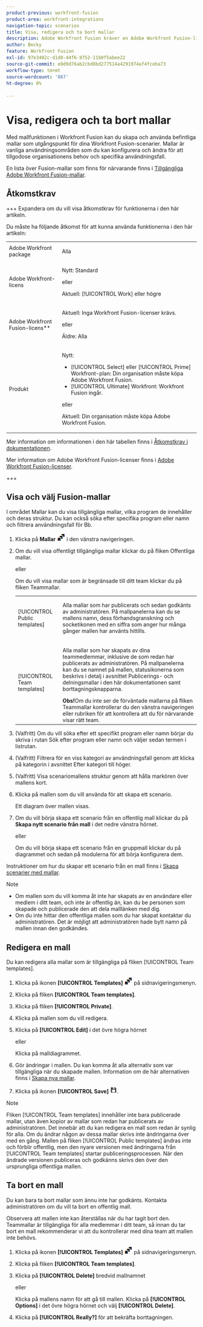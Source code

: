 ```yaml
---
product-previous: workfront-fusion
product-area: workfront-integrations
navigation-topic: scenarios
title: Visa, redigera och ta bort mallar
description: Adobe Workfront Fusion kräver en Adobe Workfront Fusion-licens förutom en Adobe Workfront-licens.
author: Becky
feature: Workfront Fusion
exl-id: 97e3402c-d1d0-44f6-9752-11b0f5abee22
source-git-commit: e0d9d76ab2cbd8bd277514a4291974af4fceba73
workflow-type: tm+mt
source-wordcount: '867'
ht-degree: 0%

---
```


# Visa, redigera och ta bort mallar

Med mallfunktionen i Workfront Fusion kan du skapa och använda befintliga mallar som utgångspunkt för dina Workfront Fusion-scenarier. Mallar är vanliga användningsområden som du kan konfigurera och ändra för att tillgodose organisationens behov och specifika användningsfall.

En lista över Fusion-mallar som finns för närvarande finns i [Tillgängliga Adobe Workfront Fusion-mallar](/help/workfront-fusion/create-and-manage-templates/currently-available-fusion-templates.md).

## Åtkomstkrav

+++ Expandera om du vill visa åtkomstkrav för funktionerna i den här artikeln.

Du måste ha följande åtkomst för att kunna använda funktionerna i den här artikeln:

<table style="table-layout:auto">
 <col> 
 <col> 
 <tbody> 
  <tr> 
   <td role="rowheader">Adobe Workfront package</td> 
   <td> <p>Alla</p> </td> 
  </tr> 
  <tr data-mc-conditions=""> 
   <td role="rowheader">Adobe Workfront-licens</td> 
   <td> <p>Nytt: Standard</p><p>eller</p><p>Aktuell: [!UICONTROL Work] eller högre</p> </td> 
  </tr> 
  <tr> 
   <td role="rowheader">Adobe Workfront Fusion-licens**</td> 
   <td>
   <p>Aktuell: Inga Workfront Fusion-licenser krävs.</p>
   <p>eller</p>
   <p>Äldre: Alla </p>
   </td> 
  </tr> 
  <tr> 
   <td role="rowheader">Produkt</td> 
   <td>
   <p>Nytt:</p> <ul><li>[!UICONTROL Select] eller [!UICONTROL Prime] Workfront-plan: Din organisation måste köpa Adobe Workfront Fusion.</li><li>[!UICONTROL Ultimate] Workfront: Workfront Fusion ingår.</li></ul>
   <p>eller</p>
   <p>Aktuell: Din organisation måste köpa Adobe Workfront Fusion.</p>
   </td> 
  </tr>
 </tbody> 
</table>

Mer information om informationen i den här tabellen finns i [Åtkomstkrav i dokumentationen](/help/workfront-fusion/references/licenses-and-roles/access-level-requirements-in-documentation.md).

Mer information om Adobe Workfront Fusion-licenser finns i [Adobe Workfront Fusion-licenser](/help/workfront-fusion/set-up-and-manage-workfront-fusion/licensing-operations-overview/license-automation-vs-integration.md).

+++

## Visa och välj Fusion-mallar

I området Mallar kan du visa tillgängliga mallar, vilka program de innehåller och deras struktur. Du kan också söka efter specifika program eller namn och filtrera användningsfall för Bb.

1. Klicka på **Mallar** ![Mallikon](assets/templates-icon.png) i den vänstra navigeringen.
1. Om du vill visa offentligt tillgängliga mallar klickar du på fliken Offentliga mallar.

   eller

   Om du vill visa mallar som är begränsade till ditt team klickar du på fliken Teammallar.



   <table style="table-layout:auto"> 
    <col> 
    <col> 
    <tbody> 
     <tr> 
      <td role="rowheader">[!UICONTROL Public templates]</td> 
      <td> <p> Alla mallar som har publicerats och sedan godkänts av administratören. På mallpanelerna kan du se mallens namn, dess förhandsgranskning och socketikonen med en siffra som anger hur många gånger mallen har använts hittills.</p> </td> 
     </tr> 
     <tr> 
      <td role="rowheader">[!UICONTROL Team templates]</td> 
      <td> <p>Alla mallar som har skapats av dina teammedlemmar, inklusive de som redan har publicerats av administratören. På mallpanelerna kan du se namnet på mallen, statusikonerna som beskrivs i detalj i avsnittet Publicerings- och delningsmallar i den här dokumentationen samt borttagningsknapparna.</p> <b>Obs!</b>Om du inte ser de förväntade mallarna på fliken Teammallar kontrollerar du den vänstra navigeringen eller rubriken för att kontrollera att du för närvarande visar rätt team.</td> 
     </tr> 
    </tbody> 
   </table>
1. (Valfritt) Om du vill söka efter ett specifikt program eller namn börjar du skriva i rutan Sök efter program eller namn och väljer sedan termen i listrutan.
1. (Valfritt) Filtrera för en viss kategori av användningsfall genom att klicka på kategorin i avsnittet Efter kategori till höger.
1. (Valfritt) Visa scenariomallens struktur genom att hålla markören över mallens kort.
1. Klicka på mallen som du vill använda för att skapa ett scenario.

   Ett diagram över mallen visas.

1. Om du vill börja skapa ett scenario från en offentlig mall klickar du på **Skapa nytt scenario från mall** i det nedre vänstra hörnet.

   eller


   Om du vill börja skapa ett scenario från en gruppmall klickar du på diagrammet och sedan på modulerna för att börja konfigurera dem.

Instruktioner om hur du skapar ett scenario från en mall finns i [Skapa scenarier med mallar](/help/workfront-fusion/create-and-manage-templates/create-scenarios-with-fusion-templates.md).



>[!NOTE]
>
>* Om mallen som du vill komma åt inte har skapats av en användare eller medlem i ditt team, och inte är offentlig än, kan du be personen som skapade och publicerade den att dela malllänken med dig.
>* Om du inte hittar den offentliga mallen som du har skapat kontaktar du administratören. Det är möjligt att administratören hade bytt namn på mallen innan den godkändes.

## Redigera en mall

Du kan redigera alla mallar som är tillgängliga på fliken [!UICONTROL Team templates].

1. Klicka på ikonen **[!UICONTROL Templates]** ![Mallar](assets/templates-icon.png) på sidnavigeringsmenyn.
1. Klicka på fliken **[!UICONTROL Team templates]**.
1. Klicka på fliken **[!UICONTROL Private]**.
1. Klicka på mallen som du vill redigera.
1. Klicka på **[!UICONTROL Edit]** i det övre högra hörnet

   eller

   Klicka på malldiagrammet.

1. Gör ändringar i mallen. Du kan komma åt alla alternativ som var tillgängliga när du skapade mallen. Information om de här alternativen finns i [Skapa nya mallar](/help/workfront-fusion/create-and-manage-templates/create-new-fusion-templates.md).
1. Klicka på ikonen **[!UICONTROL Save]** ![Spara &#x200B;](assets/save-icon.png).

>[!NOTE]
>
>Fliken [!UICONTROL Team templates] innehåller inte bara publicerade mallar, utan även kopior av mallar som redan har publicerats av administratören. Det innebär att du kan redigera en mall som redan är synlig för alla. Om du ändrar någon av dessa mallar skrivs inte ändringarna över med en gång. Mallen på fliken [!UICONTROL Public templates] ändras inte och förblir offentlig, men den nyare versionen med ändringarna från [!UICONTROL Team templates] startar publiceringsprocessen. När den ändrade versionen publiceras och godkänns skrivs den över den ursprungliga offentliga mallen.

## Ta bort en mall

Du kan bara ta bort mallar som ännu inte har godkänts. Kontakta administratören om du vill ta bort en offentlig mall.

Observera att mallen inte kan återställas när du har tagit bort den. Teammallar är tillgängliga för alla medlemmar i ditt team, så innan du tar bort en mall rekommenderar vi att du kontrollerar med dina team att mallen inte behövs.

1. Klicka på ikonen **[!UICONTROL Templates]** ![Mallar](assets/templates-icon.png) på sidnavigeringsmenyn.
1. Klicka på fliken **[!UICONTROL Team templates]**.
1. Klicka på **[!UICONTROL Delete]** bredvid mallnamnet

   eller

   Klicka på mallens namn för att gå till mallen. Klicka på **[!UICONTROL Options]** i det övre högra hörnet och välj **[!UICONTROL Delete]**.

1. Klicka på **[!UICONTROL Really?]** för att bekräfta borttagningen.
